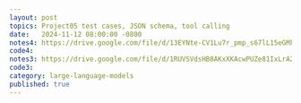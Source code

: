 ```yaml
---
layout: post
topics: Project05 test cases, JSON schema, tool calling
date:   2024-11-12 08:00:00 -0800
notes4: https://drive.google.com/file/d/13EYNte-CV1Lu7r_pmp_s67lL15eGMkx6/view?usp=drive_link
code4: 
notes3: https://drive.google.com/file/d/1RUVSVdsHB8AKxXKAcwPUZe81IxLrA2wA/view?usp=drive_link
code3: 
category: large-language-models
published: true
---
```

